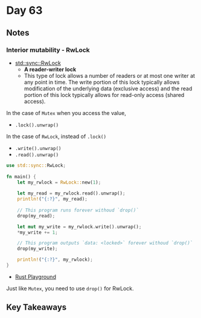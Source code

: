 # Day 63

## Notes

### Interior mutability - RwLock

- [std::sync::RwLock](https://doc.rust-lang.org/stable/std/sync/struct.RwLock.html)
  - **A reader-writer lock**
  - This type of lock allows a number of readers or at most one writer at any point in time. The write portion of this lock typically allows modification of the underlying data (exclusive access) and the read portion of this lock typically allows for read-only access (shared access).

In the case of `Mutex` when you access the value,

- `.lock().unwrap()`

In the case of `RwLock`, instead of `.lock()`

- `.write().unwrap()`
- `.read().unwrap()`

```rust
use std::sync::RwLock;
 
fn main() {
    let my_rwlock = RwLock::new(1);
 
    let my_read = my_rwlock.read().unwrap();
    println!("{:?}", my_read);
 
    // This program runs forever withoud `drop()`
    drop(my_read);

    let mut my_write = my_rwlock.write().unwrap();
    *my_write += 1;

    // This program outputs `data: <locked>` forever withoud `drop()`
    drop(my_write);

    println!("{:?}", my_rwlock);
}
```

- [Rust Playground](https://play.rust-lang.org/?version=stable&mode=debug&edition=2021&gist=0f4ef65005e3899ac67d519a2c38ada5)

Just like `Mutex`, you need to use `drop()` for RwLock.

## Key Takeaways
